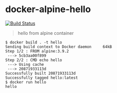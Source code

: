 # docker-alpine-hello

[![Build Status](https://travis-ci.org/kt3k/docker-alpine-hello.svg?branch=master)](https://travis-ci.org/kt3k/docker-alpine-hello)

> hello from alpine container

```console
$ docker build . -t hello
Sending build context to Docker daemon     64kB
Step 1/2 : FROM alpine:3.9.2
 ---> 5cb3aa00f899
Step 2/2 : CMD echo hello
 ---> Using cache
 ---> 20871933113d
Successfully built 20871933113d
Successfully tagged hello:latest
$ docker run hello
hello
```
